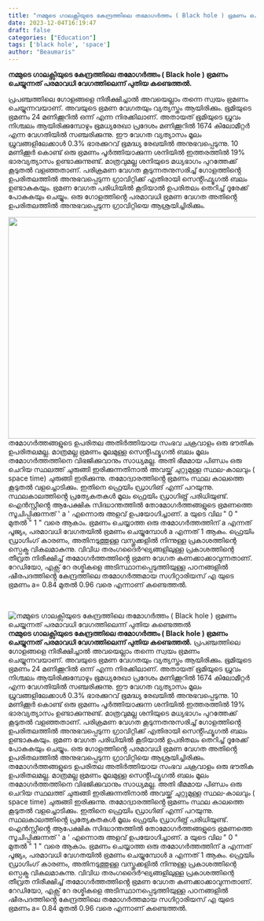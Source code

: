 ```yaml
---
title: "നമ്മുടെ ഗാലക്സിയുടെ കേന്ദ്രത്തിലെ തമോഗർത്തം ( Black hole ) ഭ്രമണം ചെയ്യുന്നത് പരമാവധി വേഗത്തിലെന്ന് പുതിയ കണ്ടെത്തൽ"
date: 2023-12-04T16:19:47
draft: false
categories: ["Education"]
tags: ['black hole', 'space']
author: "Beaumaris"
---
```


<strong>നമ്മുടെ ഗാലക്സിയുടെ കേന്ദ്രത്തിലെ തമോഗർത്തം ( Black hole ) ഭ്രമണം ചെയ്യുന്നത് പരമാവധി വേഗത്തിലെന്ന് പുതിയ കണ്ടെത്തൽ.</strong>

പ്രപഞ്ചത്തിലെ ഗോളങ്ങളെ നിരീക്ഷിച്ചാൽ അവയെല്ലാം തന്നെ സ്വയം ഭ്രമണം ചെയ്യുന്നവയാണ്. അവയുടെ ഭ്രമണ വേഗതയും വ്യത്യസ്തം ആയിരിക്കും. ഭൂമിയുടെ ഭ്രമണം 24 മണിക്കൂറിൽ ഒന്ന് എന്ന നിരക്കിലാണ്. അതായത് ഭൂമിയുടെ ധ്രുവം നിശ്ചലം ആയിരിക്കുമ്പോഴും ഭൂമധ്യരേഖാ പ്രദേശം മണിക്കൂറിൽ 1674 കിലോമീറ്റർ എന്ന വേഗതിയിൽ സഞ്ചരിക്കുന്നു. ഈ വേഗത വ്യത്യാസം മൂലം ധ്രുവങ്ങളിലേക്കാൾ 0.3% ഭാരക്കുറവ് ഭൂമദ്ധ്യ രേഖയിൽ അനുഭവപ്പെടുന്നു. 10 മണിക്കൂർ കൊണ്ട് ഒരു ഭ്രമണം പൂർത്തിയാക്കുന്ന ശനിയിൽ ഇത്തരത്തിൽ 19% ഭാരവ്യത്യാസം ഉണ്ടാക്കുന്നുണ്ട്. മാത്രവുമല്ല ശനിയുടെ മധ്യഭാഗം പുറത്തേക്ക് കൂടുതൽ വളഞ്ഞതാണ്. പരിക്രമണ വേഗത കൂടുന്നതനുസരിച്ച് ഗോളത്തിൻ്റെ ഉപരിതലത്തിൽ അനുഭവപ്പെടുന്ന ഗ്രാവിറ്റിക്ക് എതിരായി സെൻ്റിഫ്യൂഗൽ ബലം ഉണ്ടാകുകയും. ഭ്രമണ വേഗത പരിധിയിൽ കൂടിയാൽ ഉപരിതലം തെറിച്ച് ദൂരേക്ക് പോകുകയും ചെയ്യും. ഒരു ഗോളത്തിൻ്റെ പരമാവധി ഭ്രമണ വേഗത അതിൻ്റെ ഉപരിതലത്തിൽ അനുഭവപ്പെടുന്ന ഗ്രാവിറ്റിയെ ആശ്രയിച്ചിരിക്കും.

<img class="size-full wp-image-432513 aligncenter" src="https://cdn.boolokam.com/articles/2023/12/wfffgg.webp" alt="" width="800" height="450" />തമോഗർത്തങ്ങളുടെ ഉപരിതല അതിർത്തിയായ സംഭവ ചക്രവാളം ഒരു ഭൗതിക ഉപരിതലമല്ല. മാത്രമല്ല ഭ്രമണം മൂലമുള്ള സെൻ്റിഫ്യൂഗൽ ബലം മൂലം തമോഗർത്തത്തിനെ വിഭജിക്കുവാനും സാധ്യമല്ല. അതി ഭീമമായ പിണ്ഡം ഒരു ചെറിയ സ്ഥലത്ത് ചുരുങ്ങി ഇരിക്കുന്നതിനാൽ അവയ്ക്ക് ചുറ്റുമുള്ള സ്ഥല-കാലവും ( space time) ചുരുങ്ങി ഇരിക്കുന്നു. തമോദ്വാരത്തിൻ്റെ ഭ്രമണം സ്ഥല കാലത്തെ കൂടുതൽ വളച്ചൊടിക്കും. ഇതിനെ ഫ്രെയിം ഡ്രാഗിങ് എന്ന് പറയുന്നു. സ്ഥലകാലത്തിൻ്റെ പ്രത്യേകതകൾ മൂലം ഫ്രെയിം ഡ്രാഗിങ്ന് പരിധിയുണ്ട്. ഐൻസ്റ്റീൻ്റെ ആപേക്ഷിക സിദ്ധാന്തത്തിൽ തോമോഗർത്തങ്ങളുടെ ഭ്രമണത്തെ സൂചിപ്പിക്കുന്നത് ' a ' എന്നൊരു അളവ് ഉപയോഗിച്ചാണ്. a യുടെ വില " 0 " മുതൽ " 1 " വരെ ആകാം. ഭ്രമണം ചെയ്യാത്ത ഒരു തമോഗർത്തത്തിന് a എന്നത് പൂജ്യം, പരമാവധി വേഗതയിൽ ഭ്രമണം ചെയ്യുമ്പോൾ a എന്നത് 1 ആകും. ഫ്രെയിം ഡ്രാഗിംഗ് കാരണം, അതിനടുത്തുള്ള വസ്തുക്കളിൽ നിന്നുള്ള പ്രകാശത്തിന്റെ സ്പെക്ട്ര വികലമാകുന്നു. വിവിധ തരംഗദൈർഘ്യങ്ങളിലുള്ള പ്രകാശത്തിന്റെ തീവ്രത നിരീക്ഷിച്ച് തമോഗർത്തത്തിൻ്റെ ഭ്രമണ വേഗത കണക്കാക്കാവുന്നതാണ്. റേഡിയോ, എക്സ് റേ രശ്മികളെ അടിസ്ഥാനപ്പെടുത്തിയുള്ള പഠനങ്ങളിൽ ഷീരപദത്തിൻ്റെ കേന്ദ്രത്തിലെ തമോഗർത്തമായ സഗിറ്റാരിയസ് എ യുടെ ഭ്രമണം a= 0.84 മുതൽ 0.96 വരെ എന്നാണ് കണ്ടെത്തൽ.

&nbsp;


![നമ്മുടെ ഗാലക്സിയുടെ കേന്ദ്രത്തിലെ തമോഗർത്തം ( Black hole ) ഭ്രമണം ചെയ്യുന്നത് പരമാവധി വേഗത്തിലെന്ന് പുതിയ കണ്ടെത്തൽ](https://cdn.boolokam.com/articles/2023/12/wfffgg.webp)**നമ്മുടെ ഗാലക്സിയുടെ കേന്ദ്രത്തിലെ തമോഗർത്തം ( Black hole ) ഭ്രമണം ചെയ്യുന്നത് പരമാവധി വേഗത്തിലെന്ന് പുതിയ കണ്ടെത്തൽ.** പ്രപഞ്ചത്തിലെ ഗോളങ്ങളെ നിരീക്ഷിച്ചാൽ അവയെല്ലാം തന്നെ സ്വയം ഭ്രമണം ചെയ്യുന്നവയാണ്. അവയുടെ ഭ്രമണ വേഗതയും വ്യത്യസ്തം ആയിരിക്കും. ഭൂമിയുടെ ഭ്രമണം 24 മണിക്കൂറിൽ ഒന്ന് എന്ന നിരക്കിലാണ്. അതായത് ഭൂമിയുടെ ധ്രുവം നിശ്ചലം ആയിരിക്കുമ്പോഴും ഭൂമധ്യരേഖാ പ്രദേശം മണിക്കൂറിൽ 1674 കിലോമീറ്റർ എന്ന വേഗതിയിൽ സഞ്ചരിക്കുന്നു. ഈ വേഗത വ്യത്യാസം മൂലം ധ്രുവങ്ങളിലേക്കാൾ 0.3% ഭാരക്കുറവ് ഭൂമദ്ധ്യ രേഖയിൽ അനുഭവപ്പെടുന്നു. 10 മണിക്കൂർ കൊണ്ട് ഒരു ഭ്രമണം പൂർത്തിയാക്കുന്ന ശനിയിൽ ഇത്തരത്തിൽ 19% ഭാരവ്യത്യാസം ഉണ്ടാക്കുന്നുണ്ട്. മാത്രവുമല്ല ശനിയുടെ മധ്യഭാഗം പുറത്തേക്ക് കൂടുതൽ വളഞ്ഞതാണ്. പരിക്രമണ വേഗത കൂടുന്നതനുസരിച്ച് ഗോളത്തിൻ്റെ ഉപരിതലത്തിൽ അനുഭവപ്പെടുന്ന ഗ്രാവിറ്റിക്ക് എതിരായി സെൻ്റിഫ്യൂഗൽ ബലം ഉണ്ടാകുകയും. ഭ്രമണ വേഗത പരിധിയിൽ കൂടിയാൽ ഉപരിതലം തെറിച്ച് ദൂരേക്ക് പോകുകയും ചെയ്യും. ഒരു ഗോളത്തിൻ്റെ പരമാവധി ഭ്രമണ വേഗത അതിൻ്റെ ഉപരിതലത്തിൽ അനുഭവപ്പെടുന്ന ഗ്രാവിറ്റിയെ ആശ്രയിച്ചിരിക്കും. തമോഗർത്തങ്ങളുടെ ഉപരിതല അതിർത്തിയായ സംഭവ ചക്രവാളം ഒരു ഭൗതിക ഉപരിതലമല്ല. മാത്രമല്ല ഭ്രമണം മൂലമുള്ള സെൻ്റിഫ്യൂഗൽ ബലം മൂലം തമോഗർത്തത്തിനെ വിഭജിക്കുവാനും സാധ്യമല്ല. അതി ഭീമമായ പിണ്ഡം ഒരു ചെറിയ സ്ഥലത്ത് ചുരുങ്ങി ഇരിക്കുന്നതിനാൽ അവയ്ക്ക് ചുറ്റുമുള്ള സ്ഥല-കാലവും ( space time) ചുരുങ്ങി ഇരിക്കുന്നു. തമോദ്വാരത്തിൻ്റെ ഭ്രമണം സ്ഥല കാലത്തെ കൂടുതൽ വളച്ചൊടിക്കും. ഇതിനെ ഫ്രെയിം ഡ്രാഗിങ് എന്ന് പറയുന്നു. സ്ഥലകാലത്തിൻ്റെ പ്രത്യേകതകൾ മൂലം ഫ്രെയിം ഡ്രാഗിങ്ന് പരിധിയുണ്ട്. ഐൻസ്റ്റീൻ്റെ ആപേക്ഷിക സിദ്ധാന്തത്തിൽ തോമോഗർത്തങ്ങളുടെ ഭ്രമണത്തെ സൂചിപ്പിക്കുന്നത് ' a ' എന്നൊരു അളവ് ഉപയോഗിച്ചാണ്. a യുടെ വില " 0 " മുതൽ " 1 " വരെ ആകാം. ഭ്രമണം ചെയ്യാത്ത ഒരു തമോഗർത്തത്തിന് a എന്നത് പൂജ്യം, പരമാവധി വേഗതയിൽ ഭ്രമണം ചെയ്യുമ്പോൾ a എന്നത് 1 ആകും. ഫ്രെയിം ഡ്രാഗിംഗ് കാരണം, അതിനടുത്തുള്ള വസ്തുക്കളിൽ നിന്നുള്ള പ്രകാശത്തിന്റെ സ്പെക്ട്ര വികലമാകുന്നു. വിവിധ തരംഗദൈർഘ്യങ്ങളിലുള്ള പ്രകാശത്തിന്റെ തീവ്രത നിരീക്ഷിച്ച് തമോഗർത്തത്തിൻ്റെ ഭ്രമണ വേഗത കണക്കാക്കാവുന്നതാണ്. റേഡിയോ, എക്സ് റേ രശ്മികളെ അടിസ്ഥാനപ്പെടുത്തിയുള്ള പഠനങ്ങളിൽ ഷീരപദത്തിൻ്റെ കേന്ദ്രത്തിലെ തമോഗർത്തമായ സഗിറ്റാരിയസ് എ യുടെ ഭ്രമണം a= 0.84 മുതൽ 0.96 വരെ എന്നാണ് കണ്ടെത്തൽ. 
